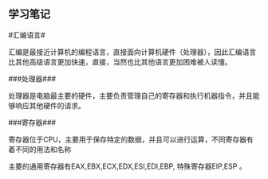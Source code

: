 ## 学习笔记

#汇编语言#

汇编是最接近计算机的编程语言，直接面向计算机硬件（处理器），因此汇编语言比其他高级语言更加快速，直接，当然也比其他语言更加困难被人读懂。

###处理器###

处理器是电脑最主要的硬件，主要负责管理自己的寄存器和执行机器指令，并且能够响应其他硬件的请求。

###寄存器###

寄存器位于CPU，主要用于保存特定的数据，并且可以进行运算，不同寄存器有着不同的用法和名称

主要的通用寄存器有EAX,EBX,ECX,EDX,ESI,EDI,EBP, 特殊寄存器EIP,ESP 。
